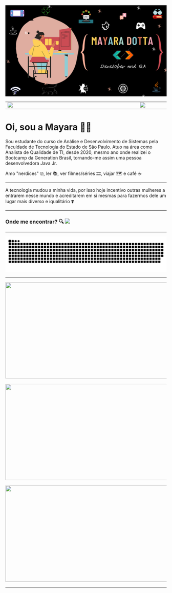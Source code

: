 <img width="1000px" src="https://github.com/DottaMP/DottaMP/blob/master/imagens/Capa_github.png" />  

<center>
  <table>
    <tr>
        <td><img width="400px" align="left" src="https://github-readme-stats.vercel.app/api/top-langs/?username=DottaMP&hide=html&layout=compact&theme=radical" /></td>
        <td><img width="495px" align="left" src="https://github-readme-stats.vercel.app/api?username=DottaMP&theme=radical"/></td>
    </tr>   
  </table>
</center>  

# Oi, sou a Mayara 👩‍💻 


Sou estudante do curso de Análise e Desenvolvimento de Sistemas pela Faculdade de Tecnologia do Estado de São Paulo. Atuo na área como Analista de Qualidade de TI, desde 2020, mesmo ano onde realizei o Bootcamp da Generation Brasil, tornando-me assim uma pessoa desenvolvedora Java Jr.

Amo "nerdices" :nerd_face:, ler :books:, ver filmes/séries :film_strip:, viajar :world_map: e café :coffee:

---

A tecnologia mudou a minha vida, por isso hoje incentivo outras mulheres a entrarem nesse mundo e acreditarem em si mesmas para fazermos dele um lugar mais diverso e iqualitário :heavy_heart_exclamation:  

---

### Onde me encontrar? :mag: <a href="https://dottamp.github.io/" target="_blank"><img src="https://img.shields.io/website?down_color=lightgrey&down_message=offline&up_color=informational&up_message=find%20me%20here&url=https%3A%2F%2Fdottamp.github.io%2F" target="_blank"></a> 

---
  
![Snake animation](https://github.com/DottaMP/DottaMP/blob/output/github-contribution-grid-snake.svg)

---

<p align="left">
<img src="https://media1.giphy.com/media/LMcB8XospGZO8UQq87/giphy.gif?cid=ecf05e478gsfqosh67e3ktlzte0ktzlkc0x155caglw3mpq3&rid=giphy.gif" width="600" height="300">
<p>  
<p align="right">
<img src="https://media2.giphy.com/media/VZCFpF6sUyoG6l5SrY/100.webp?cid=ecf05e47rnn46p772ekuoa7ocxclm3g0acjtyat2f1ml92t4&rid=100.webp&ct=g" width="600" height="300">
<p>  
<p align="left">
<img src="https://media2.giphy.com/media/JIX9t2j0ZTN9S/200w.webp?cid=ecf05e47t0qpavyg5iy7bud1iyuz7sjp4e77bmixkzd3d64l&rid=200w.webp&ct=g" width="600" height="300">
<p>  

---

<!--
A woman who loves programming, technology and coffee. :coffee:  
###### Uma mulher que ama programar, tecnologia e café.
---
This is the place where I opensource stuff and break things. :sparkles:
###### Esse é o lugar onde eu abro o código e quebro coisas...
---  

### I'm curious to learn and understand the latest technology. :satellite: 
###### Estou curiosa para aprender e entender as tecnologias mais recentes.
### Over here you all find:
###### Aqui você encontrará:

![Top Langs](https://github-readme-stats.vercel.app/api/top-langs/?username=DottaMP&layout=compact&theme=radical)
<p align="left">   

###### and more... 
###### e mais...

<img src="https://raw.githubusercontent.com/MikeCodesDotNET/ColoredBadges/master/png/dev/languages/java.png" width="70" height="20">&nbsp;
<img src="https://raw.githubusercontent.com/MikeCodesDotNET/ColoredBadges/master/png/dev/languages/js.png" width="70" height="20">&nbsp;
<img src="https://raw.githubusercontent.com/MikeCodesDotNET/ColoredBadges/master/png/dev/languages/python.png" width="70" height="20">&nbsp;
<img src="https://img.shields.io/badge/MySQL-00000F?style=for-the-badge&logo=mysql&logoColor=white" width="70" height="20">&nbsp;
<img src="https://raw.githubusercontent.com/MikeCodesDotNET/ColoredBadges/master/png/dev/tools/docker.png" width="70" height="20">&nbsp;
<img src="https://raw.githubusercontent.com/MikeCodesDotNET/ColoredBadges/master/png/dev/frameworks/angular.png" width="70" height="20">&nbsp;     
<img src="https://img.shields.io/badge/Spring-6DB33F?style=for-the-badge&logo=spring&logoColor=white" width="70" height="20">&nbsp;
<img src="https://raw.githubusercontent.com/MikeCodesDotNET/ColoredBadges/master/png/dev/frameworks/bootstrap.png" width="70" height="20">&nbsp;
<img src="https://raw.githubusercontent.com/MikeCodesDotNET/ColoredBadges/master/png/dev/tools/visualstudio.png" width="70" height="20">&nbsp;
<img src="https://img.shields.io/badge/C-00599C?style=for-the-badge&logo=c&logoColor=white" width="70" height="20">&nbsp;
<img src="https://img.shields.io/badge/Amazon_AWS-232F3E?style=for-the-badge&logo=amazon-aws&logoColor=white" width="70" height="20">&nbsp;
<img src="https://raw.githubusercontent.com/MikeCodesDotNET/ColoredBadges/master/png/dev/misc/web.png" width="70" height="20">&nbsp;

&nbsp; <img src="https://media0.giphy.com/media/AOSwwqVjNZlDO/200w.webp?cid=ecf05e4758d1a0e51cc00438214c03daf26abc95ba41b2d2&rid=200w.webp" width="250" height="125">


<!--
**DottaMP/DottaMP** is a ✨ _special_ ✨ repository because its `README.md` (this file) appears on your GitHub profile.


<!--
Here are some ideas to get you started:

<!--- 🔭 I’m currently working on ...
<!--- 🌱 I’m currently learning ...
<!--- 👯 I’m looking to collaborate on ...
<!--- 🤔 I’m looking for help with ...
<!--- 💬 Ask me about ...
<!--- 📫 How to reach me: ...
<!--- 😄 Pronouns: ...
<!--- ⚡ Fun fact: ...
->
